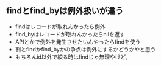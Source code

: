 ## findとfind_byは例外扱いが違う
- findはレコードが取れんかったら例外
- find_byはレコードが取れんかったらnilを返す
- APIとかで例外を発生させたいんやったらfindを使う
- 割とfindかfind_byかの争点は例外にするかどうかやと思う
- もちろんid以外で絞る時はfindじゃ無理やけど。
